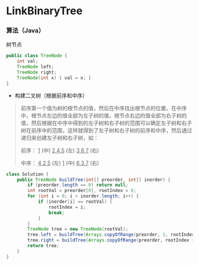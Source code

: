 # LinkBinaryTree

### 算法（Java）

树节点

```java
public class TreeNode {
	int val;
	TreeNode left;
    TreeNode right;
	TreeNode(int x) { val = x; }
}
```



- 构建二叉树（根据前序和中序）

> 前序第一个值为树的根节点的值，然后在中序找出根节点的位置，在中序中，根节点左边的值全部为左子树的值，根节点右边的值全部为右子树的值，然后根据在中序中得到的左子树和右子树的范围可以确定左子树和右子树在前序中的范围，这样就得到了左子树和右子树的前序和中序，然后通过递归来创建左子树和右子树，如：
>
> 前序： <u>1</u> (中) <u>2  4  5</u> (左) <u>3  6  7</u> (右)
>
> 中序： <u>4  2  5</u> (左) <u>1</u> (中) <u>6  3  7</u> (右)

```java
class Solution {
    public TreeNode buildTree(int[] preorder, int[] inorder) {
        if (preorder.length == 0) return null;
        int rootVal = preorder[0], rootIndex = 0;
        for (int i = 0; i < inorder.length; i++) {
            if (inorder[i] == rootVal) {
                rootIndex = i;
                break;
            }
        }
        TreeNode tree = new TreeNode(rootVal);
        tree.left = buildTree(Arrays.copyOfRange(preorder, 1, rootIndex + 1), Arrays.copyOfRange(inorder, 0, rootIndex));
        tree.right = buildTree(Arrays.copyOfRange(preorder, rootIndex + 1, preorder.length), Arrays.copyOfRange(inorder, rootIndex + 1, inorder.length));
        return tree;
    }
}
```

